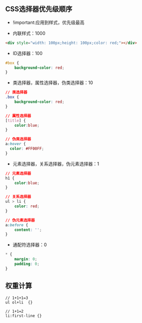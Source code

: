 ## CSS选择器优先级顺序

+ !important:应用到样式，优先级最高

+ 内联样式：1000

```html
<div style="width: 100px;height: 100px;color: red;"></div>
```

+ ID选择器：100

```css
#box {
    background-color: red;
}
```

+ 类选择器，属性选择器，伪类选择器：10

```css
// 类选择器
.box {
    background-color: red;
}

// 属性选择器
[title] {
    color:blue;
}

// 伪类选择器
a:hover {
  color: #FF00FF;
}
```

+ 元素选择器，关系选择器，伪元素选择器：1

```css
// 元素选择器
h1 {
    color:blue;
}

// 关系选择器
ul > li {
    color: red;
}

// 伪元素选择器
a:before {
    content: '';
}
```

+ 通配符选择器：0

```css
* {
    margin: 0;
    padding: 0;
}
```

## 权重计算

```
// 1+1+1=3
ul ol+li  {}

// 1+1=2
li:first-line {}
```